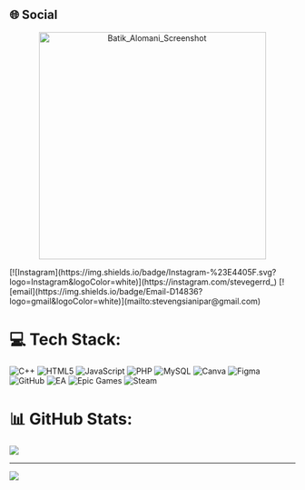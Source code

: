 ## 🌐 Social
<p align="center">
  <img src="login.jpg" alt="Batik_Alomani_Screenshot" width="400"/>
</p>
[![Instagram](https://img.shields.io/badge/Instagram-%23E4405F.svg?logo=Instagram&logoColor=white)](https://instagram.com/stevegerrd_) [![email](https://img.shields.io/badge/Email-D14836?logo=gmail&logoColor=white)](mailto:stevengsianipar@gmail.com) 

# 💻 Tech Stack:
![C++](https://img.shields.io/badge/c++-%2300599C.svg?style=plastic&logo=c%2B%2B&logoColor=white) ![HTML5](https://img.shields.io/badge/html5-%23E34F26.svg?style=plastic&logo=html5&logoColor=white) ![JavaScript](https://img.shields.io/badge/javascript-%23323330.svg?style=plastic&logo=javascript&logoColor=%23F7DF1E) ![PHP](https://img.shields.io/badge/php-%23777BB4.svg?style=plastic&logo=php&logoColor=white) ![MySQL](https://img.shields.io/badge/mysql-4479A1.svg?style=plastic&logo=mysql&logoColor=white) ![Canva](https://img.shields.io/badge/Canva-%2300C4CC.svg?style=plastic&logo=Canva&logoColor=white) ![Figma](https://img.shields.io/badge/figma-%23F24E1E.svg?style=plastic&logo=figma&logoColor=white) ![GitHub](https://img.shields.io/badge/github-%23121011.svg?style=plastic&logo=github&logoColor=white) ![EA](https://img.shields.io/badge/ea-%23000000.svg?style=plastic&logo=ea&logoColor=white) ![Epic Games](https://img.shields.io/badge/epicgames-%23313131.svg?style=plastic&logo=epicgames&logoColor=white) ![Steam](https://img.shields.io/badge/steam-%23000000.svg?style=plastic&logo=steam&logoColor=white)
# 📊 GitHub Stats:
![](https://github-readme-stats.vercel.app/api?username=steven7281&theme=tokyonight&hide_border=false&include_all_commits=true&count_private=false)<br/>


---
[![](https://visitcount.itsvg.in/api?id=steven7281&icon=4&color=13)](https://visitcount.itsvg.in)

<!-- Proudly created with GPRM ( https://gprm.itsvg.in ) -->
